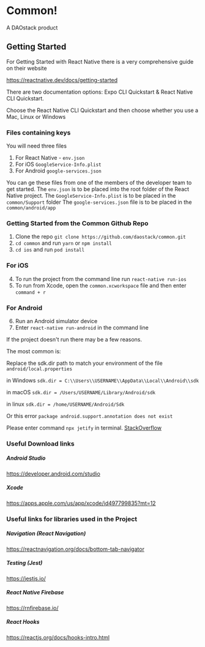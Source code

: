 # Common!

A DAOstack product

## Getting Started
For Getting Started with React Native there is a very comprehensive guide on their website

https://reactnative.dev/docs/getting-started

There are two documentation options: Expo CLI Quickstart & React Native CLI Quickstart.

Choose the React Native CLI Quickstart and then choose whether you use a Mac, Linux or Windows

### Files containing keys

You will need three files
 1. For React Native - `env.json`
 2. For iOS `GoogleService-Info.plist`
 3. For Android `google-services.json`

You can ge these files from one of the members of the developer team to get started.
The `env.json` is to be placed into the root folder of the React Native project.
The `GoogleService-Info.plist` is to be placed in the `common/Support` folder
The `google-services.json` file is to be placed in the `common/android/app`

### Getting Started from the Common Github Repo

1. Clone the repo `git clone https://github.com/daostack/common.git`
2. `cd common` and run `yarn` or `npm install`
3. `cd ios` and run `pod install`

### For iOS

4. To run the project from the command line run `react-native run-ios`
5. To run from Xcode, open the `common.xcworkspace` file and then enter `command + r`

### For Android

6. Run an Android simulator device
7. Enter `react-native run-android` in the command line

If the project doesn't run there may be a few reasons.

The most common is:

Replace the sdk.dir path to match your environment of the file `android/local.properties`

in Windows `sdk.dir = C:\\Users\\USERNAME\\AppData\\Local\\Android\\sdk`

in macOS `sdk.dir = /Users/USERNAME/Library/Android/sdk`

in linux `sdk.dir = /home/USERNAME/Android/Sdk`

Or this error `package android.support.annotation does not exist`

Please enter command `npx jetify` in terminal. [StackOverflow](https://stackoverflow.com/questions/53235525/issues-using-androidx-and-react-native)

### Useful Download links

##### Android Studio
https://developer.android.com/studio

##### Xcode
https://apps.apple.com/us/app/xcode/id497799835?mt=12

### Useful links for libraries used in the Project

##### Navigation (React Navigation)
https://reactnavigation.org/docs/bottom-tab-navigator

##### Testing (Jest)
https://jestjs.io/

##### React Native Firebase
https://rnfirebase.io/

##### React Hooks
https://reactjs.org/docs/hooks-intro.html




